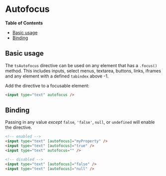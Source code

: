 <h1>Autofocus</h1>

<!-- START doctoc generated TOC please keep comment here to allow auto update -->
<!-- DON'T EDIT THIS SECTION, INSTEAD RE-RUN doctoc TO UPDATE -->
**Table of Contents**

- [Basic usage](#basic-usage)
- [Binding](#binding)

<!-- END doctoc generated TOC please keep comment here to allow auto update -->

## Basic usage

The `tsAutofocus` directive can be used on any element that has a `.focus()` method. This includes
inputs, select menus, textarea, buttons, links, iframes and any element with a defined `tabindex`
above -1.

Add the directive to a focusable element:

```html
<input type="text" autofocus />
```

## Binding

Passing in any value _except_ `false`, `'false'`, `null`, or `undefined` will enable the directive.

```html
<!-- enabled -->
<input type="text" [autofocus]="myProperty" />
<input type="text" [autofocus]="true" />
<input type="text" autofocus="" />

<!-- disabled -->
<input type="text" [autofocus]="false" />
<input type="text" [autofocus]="null" />
```
